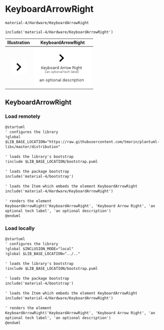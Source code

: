 # KeyboardArrowRight


```text
material-4/Hardware/KeyboardArrowRight
```

```text
include('material-4/Hardware/KeyboardArrowRight')
```



| Illustration | KeyboardArrowRight |
| :---: | :---: |
| ![illustration for Illustration](../../material-4/Hardware/KeyboardArrowRight.png) | ![illustration for KeyboardArrowRight](../../material-4/Hardware/KeyboardArrowRight.Local.png) |




## KeyboardArrowRight

### Load remotely
```plantuml
@startuml
' configures the library
!global $LIB_BASE_LOCATION="https://raw.githubusercontent.com/tmorin/plantuml-libs/master/distribution"

' loads the library's bootstrap
!include $LIB_BASE_LOCATION/bootstrap.puml

' loads the package bootstrap
include('material-4/bootstrap')

' loads the Item which embeds the element KeyboardArrowRight
include('material-4/Hardware/KeyboardArrowRight')

' renders the element
KeyboardArrowRight('KeyboardArrowRight', 'Keyboard Arrow Right', 'an optional tech label', 'an optional description')
@enduml
```

### Load locally
```plantuml
@startuml
' configures the library
!global $INCLUSION_MODE="local"
!global $LIB_BASE_LOCATION="../.."

' loads the library's bootstrap
!include $LIB_BASE_LOCATION/bootstrap.puml

' loads the package bootstrap
include('material-4/bootstrap')

' loads the Item which embeds the element KeyboardArrowRight
include('material-4/Hardware/KeyboardArrowRight')

' renders the element
KeyboardArrowRight('KeyboardArrowRight', 'Keyboard Arrow Right', 'an optional tech label', 'an optional description')
@enduml
```


